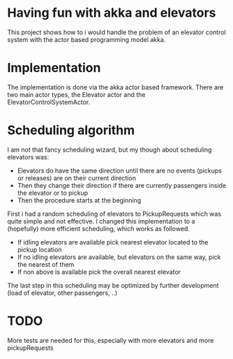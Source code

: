 # Having fun with akka and elevators

This project shows how to i would handle the problem of an elevator control system with the actor based programming model akka.

# Implementation

The implementation is done via the akka actor based framework. There are two main actor types, the Elevator actor and the
ElevatorControlSystemActor.

# Scheduling algorithm

I am not that fancy scheduling wizard, but my though about scheduling elevators was:
- Elevators do have the same direction until there are no events (pickups or releases) are on their current direction
- Then they change their direction if there are currently passengers inside the elevator or to pickup
- Then the procedure starts at the beginning

First i had a random scheduling of elevators to PickupRequests which was quite simple and not effective. I changed
this implementation to a (hopefully) more efficient scheduling, which works as followed.
- If idling elevators are available pick nearest elevator located to the pickup location
- If no idling elevators are available, but elevators on the same way, pick the nearest of them
- If non above is available pick the overall nearest elevator

The last step in this scheduling may be optimized by further development (load of elevator, other passengers, ..)

# TODO
More tests are needed for this, especially with more elevators and more pickupRequests
